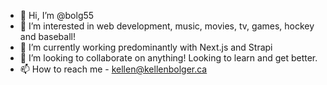 - 👋 Hi, I’m @bolg55
- 👀 I’m interested in web development, music, movies, tv, games, hockey and baseball!
- 🌱 I’m currently working predominantly with Next.js and Strapi
- 💞️ I’m looking to collaborate on anything! Looking to learn and get better.
- 📫 How to reach me - kellen@kellenbolger.ca

<!---
bolg55/bolg55 is a ✨ special ✨ repository because its `README.md` (this file) appears on your GitHub profile.
You can click the Preview link to take a look at your changes.
--->
